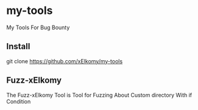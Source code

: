 # my-tools
My Tools For Bug Bounty


## Install

git clone https://github.com/xElkomy/my-tools


## Fuzz-xElkomy

The Fuzz-xElkomy Tool is Tool for Fuzzing About Custom directory With if Condition 

